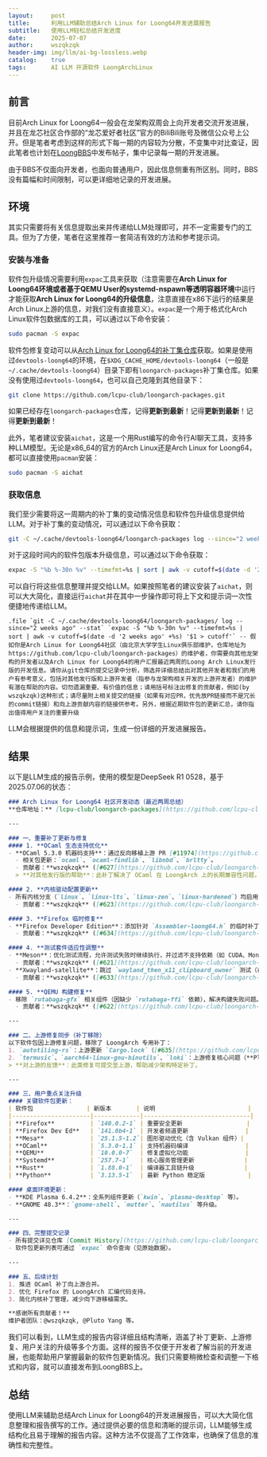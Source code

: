 ```yaml
---
layout:     post
title:      利用LLM辅助总结Arch Linux for Loong64开发进展报告
subtitle:   使用LLM轻松总结开发进度
date:       2025-07-07
author:     wszqkzqk
header-img: img/llm/ai-bg-lossless.webp
catalog:    true
tags:       AI LLM 开源软件 LoongArchLinux
---
```


## 前言

目前Arch Linux for Loong64一般会在龙架构双周会上向开发者交流开发进展，并且在龙芯社区合作部的“龙芯爱好者社区”官方的BiliBili账号及微信公众号上公开。但是笔者考虑到这样的形式下每一期的内容较为分散，不变集中对比查证，因此笔者也计划在[LoongBBS](https://www.loongbbs.cn/)中发布帖子，集中记录每一期的开发进展。

由于BBS不仅面向开发者，也面向普通用户，因此信息侧重有所区别。同时，BBS没有篇幅和时间限制，可以更详细地记录的开发进展。

## 环境

其实只需要将有关信息提取出来并传递给LLM处理即可，并不一定需要专门的工具。但为了方便，笔者在这里推荐一套简洁有效的方法和参考提示词。

### 安装与准备

软件包升级情况需要利用`expac`工具来获取（注意需要在**Arch Linux for Loong64环境或者基于QEMU User的systemd-nspawn等透明容器环境**中运行才能获取**Arch Linux for Loong64的升级信息**，注意直接在x86下运行的结果是Arch Linux上游的信息，对我们没有直接意义）。`expac`是一个用于格式化Arch Linux软件包数据库的工具，可以通过以下命令安装：

```bash
sudo pacman -S expac
```

软件包修复变动可以从[Arch Linux for Loong64的补丁集仓库](https://github.com/lcpu-club/loongarch-packages)获取。如果是使用过`devtools-loong64`的环境，在`$XDG_CACHE_HOME/devtools-loong64`（一般是`~/.cache/devtools-loong64`）目录下即有`loongarch-packages`补丁集仓库。如果没有使用过`devtools-loong64`，也可以自己克隆到其他目录下：

```bash
git clone https://github.com/lcpu-club/loongarch-packages.git
```

如果已经存在`loongarch-packages`仓库，记得**更新到最新**！记得**更新到最新**！记得**更新到最新**！

此外，笔者建议安装`aichat`，这是一个用Rust编写的命令行AI聊天工具，支持多种LLM模型。无论是x86_64的官方的Arch Linux还是Arch Linux for Loong64，都可以直接使用`pacman`安装：

```bash
sudo pacman -S aichat
```

### 获取信息

我们至少需要将这一周期内的补丁集的变动情况信息和软件包升级信息提供给LLM。对于补丁集的变动情况，可以通过以下命令获取：

```bash
git -C ~/.cache/devtools-loong64/loongarch-packages log --since="2 weeks ago" --stat
```

对于这段时间内的软件包版本升级信息，可以通过以下命令获取：

```bash
expac -S "%b %-30n %v" --timefmt=%s | sort | awk -v cutoff=$(date -d '2 weeks ago' +%s) '$1 > cutoff'
```

可以自行将这些信息整理并提交给LLM。如果按照笔者的建议安装了`aichat`，则可以大大简化，直接运行`aichat`并在其中一步操作即可将上下文和提示词一次性便捷地传递给LLM。

```
.file `git -C ~/.cache/devtools-loong64/loongarch-packages/ log --since="2 weeks ago" --stat` `expac -S "%b %-30n %v" --timefmt=%s | sort | awk -v cutoff=$(date -d '2 weeks ago' +%s) '$1 > cutoff'` -- 假如你是Arch Linux for Loong64社区（由北京大学学生Linux俱乐部维护，仓库地址为https://github.com/lcpu-club/loongarch-packages）的维护者，你需要向其他龙架构的开发者以及Arch Linux for Loong64的用户汇报最近两周的Loong Arch Linux发行版的开发信息。请你从git仓库的提交记录中分析，筛选并详细总结出对其他开发者和我们的用户有参考意义，包括对其他发行版和上游开发者（指参与龙架构相关开发的上游开发者）的维护有潜在帮助的内容。切勿遗漏重要、有价值的信息；请用括号标注出修复的贡献者，例如(by wszqkzqk)这种形式；请尽量附上相关提交的链接（如果有对应PR，优先放PR链接而不是冗长的commit链接）和向上游贡献内容的链接供参考。另外，根据近期软件包的更新汇总，请你指出值得用户关注的重要升级
```

LLM会根据提供的信息和提示词，生成一份详细的开发进展报告。

## 结果

以下是LLM生成的报告示例，使用的模型是DeepSeek R1 0528，基于2025.07.06的状态：

```markdown
### Arch Linux for Loong64 社区开发动态（最近两周总结）  
**仓库地址：** [lcpu-club/loongarch-packages](https://github.com/lcpu-club/loongarch-packages)  

---

### 一、重要补丁更新与修复  
#### 1. **OCaml 生态支持优化**  
- **OCaml 5.3.0 机器码支持**：通过反向移植上游 PR [#11974](https://github.com/ocaml/ocaml/pull/11974)，为 LoongArch 启用机器码编译支持，修复了依赖 OCaml 的多个软件包（如 `libnbd`, `brltty`）的功能问题。  
  - 相关包更新：`ocaml`、`ocaml-findlib`、`libnbd`、`brltty`。  
  - 贡献者：**wszqkzqk** ([#627](https://github.com/lcpu-club/loongarch-packages/pull/627), [#628](https://github.com/lcpu-club/loongarch-packages/pull/628), [#629](https://github.com/lcpu-club/loongarch-packages/pull/629), [#632](https://github.com/lcpu-club/loongarch-packages/pull/632))。  
  > **对其他发行版的帮助**：此补丁解决了 OCaml 在 LoongArch 上的长期兼容性问题，可被其他发行版参考。

#### 2. **内核驱动配置更新**  
- 所有内核分支（`linux`、`linux-lts`、`linux-zen`、`linux-hardened`）均启用 **Intel Xe 显卡驱动**：通过 `CONFIG_DRM_XE_FORCE_PROBE="*"` 默认启用 Intel 新显卡驱动，改善显卡兼容性。  
  - 贡献者：**wszqkzqk** ([#623](https://github.com/lcpu-club/loongarch-packages/pull/623), [#624](https://github.com/lcpu-club/loongarch-packages/pull/624), [#625](https://github.com/lcpu-club/loongarch-packages/pull/625), [#626](https://github.com/lcpu-club/loongarch-packages/pull/626))。  

#### 3. **Firefox 临时修复**  
- **Firefox Developer Edition**：添加针对 `Assembler-loong64.h` 的临时补丁，解决汇编代码兼容性问题。  
  - 贡献者：**wszqkzqk** ([#634](https://github.com/lcpu-club/loongarch-packages/pull/634))。  

#### 4. **测试套件适应性调整**  
- **Meson**：优化测试流程，允许测试失败时继续执行，并过滤不支持依赖（如 CUDA、Mono）。  
  - 贡献者：**wszqkzqk** ([#621](https://github.com/lcpu-club/loongarch-packages/pull/621))。  
- **Xwayland-satellite**：跳过 `wayland_then_x11_clipboard_owner` 测试（在 systemd-nspawn 容器中失败）。  
  - 贡献者：**wszqkzqk** ([#633](https://github.com/lcpu-club/loongarch-packages/pull/633))。  

#### 5. **QEMU 构建修复**  
- 移除 `rutabaga-gfx` 相关组件（因缺少 `rutabaga-ffi` 依赖），解决构建失败问题。  
  - 贡献者：**wszqkzqk** ([#622](https://github.com/lcpu-club/loongarch-packages/pull/622))。  

---

### 二、上游修复同步（补丁移除）  
以下软件包因上游修复问题，移除了 LoongArch 专用补丁：  
1. `autotiling-rs`：上游更新 `Cargo.lock`（[#635](https://github.com/lcpu-club/loongarch-packages/pull/635), **wszqkzqk**）。  
2. `termusic`、`aarch64-linux-gnu-binutils`、`loki`：上游修复核心问题（**Pluto Yang**）。  
> **对上游的反馈**：此类修复可提交至上游，帮助减少架构特定补丁。  

---

### 三、用户重点关注升级  
#### 关键软件包更新：  
| 软件包               | 新版本       | 说明                          |
|----------------------|-------------|------------------------------|
| **Firefox**          | `140.0.2-1` | 重要安全更新                  |
| **Firefox Dev Ed**   | `141.0b4-1` | 开发者频道更新                |
| **Mesa**             | `25.1.5-1.2`| 图形驱动优化（含 Vulkan 组件）|
| **OCaml**            | `5.3.0-1.1` | 支持机器码编译                |
| **QEMU**             | `10.0.0-7`  | 修复虚拟化功能                |
| **Systemd**          | `257.7-1`   | 核心服务管理更新              |
| **Rust**             | `1.88.0-1`  | 编译器工具链升级              |
| **Python**           | `3.13.5-1`  | 最新 Python 稳定版            |

#### 桌面环境更新：  
- **KDE Plasma 6.4.2**：全系列组件更新（`kwin`、`plasma-desktop` 等）。  
- **GNOME 48.3**：`gnome-shell`、`mutter`、`nautilus` 等升级。  

---

### 四、完整提交记录  
- 所有提交详见仓库 [Commit History](https://github.com/lcpu-club/loongarch-packages/commits/main)。  
- 软件包更新列表可通过 `expac` 命令查询（见原始数据）。  

---

### 五、后续计划  
1. 推进 OCaml 补丁向上游合并。  
2. 优化 Firefox 的 LoongArch 汇编代码支持。  
3. 简化内核补丁管理，减少向下游移植需求。  

**感谢所有贡献者！**  
维护者团队：@wszqkzqk, @Pluto Yang 等。
```

我们可以看到，LLM生成的报告内容详细且结构清晰，涵盖了补丁更新、上游修复、用户关注的升级等多个方面。这样的报告不仅便于开发者了解当前的开发进展，也能帮助用户掌握最新的软件包更新情况。我们只需要稍微检查和调整一下格式和内容，就可以直接发布到LoongBBS上。

## 总结

使用LLM来辅助总结Arch Linux for Loong64的开发进展报告，可以大大简化信息整理和报告撰写的工作。通过提供必要的信息和清晰的提示词，LLM能够生成结构化且易于理解的报告内容。这种方法不仅提高了工作效率，也确保了信息的准确性和完整性。

